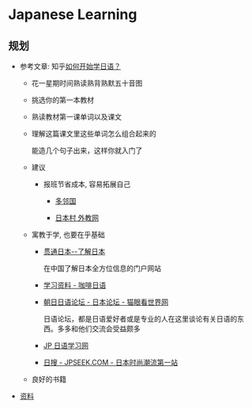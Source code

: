 # Japanese Learning

## 规划

- 参考文章: 知乎[如何开始学日语？](https://www.zhihu.com/question/19773175)

  - 花一星期时间熟读熟背熟默五十音图

  - 挑选你的第一本教材

  - 熟读教材第一课单词以及课文

  - 理解这篇课文里这些单词怎么组合起来的

    能造几个句子出来，这样你就入门了

  - 建议

    - 报班节省成本, 容易拓展自己

      - [多邻国](https://www.duolingo.cn/learn)

      - [日本村 外教网](https://www.ribencun.com/)

  - 寓教于学, 也要在乎基础

    - [贯通日本--了解日本](http://www.kantsuu.com/)

      在中国了解日本全方位信息的门户网站

    - [学习资料 - 咖啡日语](http://www.coffeejp.com/article/)

    - [朝日日语论坛 - 日本论坛 - 猫眼看世界网](http://www.kantsuu.com/riben/14627.shtml)

      日语论坛，都是日语爱好者或是专业的人在这里谈论有关日语的东西。多多和他们交流会受益颇多

    - [JP 日语学习网](http://www.jptranslate.com/)

    - [日搜 - JPSEEK.COM - 日本时尚潮流第一站](https://www.zhishao.com/read/3.htm)

  - 良好的书籍

- [资料](https://qiaxueedu.com/views/advert/activity.html?WECHAT_ID=qiaxue0527)
